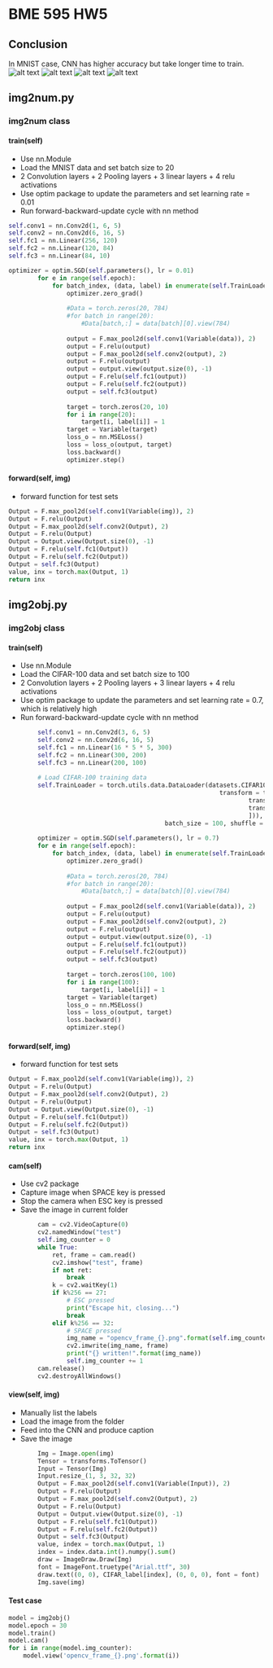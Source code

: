 # BME 595 HW5

## Conclusion
In MNIST case, CNN has higher accuracy but take longer time to train.
![alt text](https://github.com/chenpine/BME595_Deep_Learning/blob/master/HW4/NN_error%20rate.png "NN: Error Rate vs. Epoch")
![alt text](https://github.com/chenpine/BME595_Deep_Learning/blob/master/HW4/NN_operation%20time.png "NN: Operation Time vs. Epoch")
![alt text](https://github.com/chenpine/BME595_Deep_Learning/blob/master/HW5/ErrorRate_LeNet_MNIST.png "CNN: Error Rate vs. Epoch")
![alt text](https://github.com/chenpine/BME595_Deep_Learning/blob/master/HW5/OperationTime_LeNet_MNIST.png "CNN: Operation Time vs. Epoch")

## img2num.py
### img2num class
#### train(self)
- Use nn.Module 
- Load the MNIST data and set batch size to 20
- 2 Convolution layers + 2 Pooling layers + 3 linear layers + 4 relu activations
- Use optim package to update the parameters and set learning rate = 0.01
- Run forward-backward-update cycle with nn method
```python
self.conv1 = nn.Conv2d(1, 6, 5)
self.conv2 = nn.Conv2d(6, 16, 5)
self.fc1 = nn.Linear(256, 120)
self.fc2 = nn.Linear(120, 84)
self.fc3 = nn.Linear(84, 10)

optimizer = optim.SGD(self.parameters(), lr = 0.01)
        for e in range(self.epoch):
            for batch_index, (data, label) in enumerate(self.TrainLoader):
                optimizer.zero_grad()
                
                #Data = torch.zeros(20, 784)
                #for batch in range(20):
                    #Data[batch,:] = data[batch][0].view(784)
                     
                output = F.max_pool2d(self.conv1(Variable(data)), 2)
                output = F.relu(output)
                output = F.max_pool2d(self.conv2(output), 2)
                output = F.relu(output)
                output = output.view(output.size(0), -1)
                output = F.relu(self.fc1(output))
                output = F.relu(self.fc2(output))
                output = self.fc3(output)
                
                target = torch.zeros(20, 10)
                for i in range(20):
                    target[i, label[i]] = 1
                target = Variable(target)
                loss_o = nn.MSELoss()
                loss = loss_o(output, target)
                loss.backward()
                optimizer.step()
```

#### forward(self, img)
- forward function for test sets
```python
Output = F.max_pool2d(self.conv1(Variable(img)), 2)
Output = F.relu(Output)
Output = F.max_pool2d(self.conv2(Output), 2)
Output = F.relu(Output)
Output = Output.view(Output.size(0), -1)
Output = F.relu(self.fc1(Output))
Output = F.relu(self.fc2(Output))
Output = self.fc3(Output)
value, inx = torch.max(Output, 1)
return inx
```

## img2obj.py
### img2obj class
#### train(self)
- Use nn.Module 
- Load the CIFAR-100 data and set batch size to 100
- 2 Convolution layers + 2 Pooling layers + 3 linear layers + 4 relu activations
- Use optim package to update the parameters and set learning rate = 0.7, which is relatively high
- Run forward-backward-update cycle with nn method
```python
        self.conv1 = nn.Conv2d(3, 6, 5)
        self.conv2 = nn.Conv2d(6, 16, 5)
        self.fc1 = nn.Linear(16 * 5 * 5, 300)
        self.fc2 = nn.Linear(300, 200)
        self.fc3 = nn.Linear(200, 100)
        
        # Load CIFAR-100 training data
        self.TrainLoader = torch.utils.data.DataLoader(datasets.CIFAR100('../data', train = True, download = True, 
                                                          transform = transforms.Compose([
                                                                  transforms.ToTensor(), 
                                                                  transforms.Normalize((0.4914, 0.4822, 0.4465), (0.2023, 0.1994, 0.2010)),
                                                                  ])), 
                                           batch_size = 100, shuffle = True)
       
        optimizer = optim.SGD(self.parameters(), lr = 0.7)
        for e in range(self.epoch):
            for batch_index, (data, label) in enumerate(self.TrainLoader):
                optimizer.zero_grad()
                
                #Data = torch.zeros(20, 784)
                #for batch in range(20):
                    #Data[batch,:] = data[batch][0].view(784)
                     
                output = F.max_pool2d(self.conv1(Variable(data)), 2)
                output = F.relu(output)
                output = F.max_pool2d(self.conv2(output), 2)
                output = F.relu(output)
                output = output.view(output.size(0), -1)
                output = F.relu(self.fc1(output))
                output = F.relu(self.fc2(output))
                output = self.fc3(output)
                
                target = torch.zeros(100, 100)
                for i in range(100):
                    target[i, label[i]] = 1
                target = Variable(target)
                loss_o = nn.MSELoss()
                loss = loss_o(output, target)
                loss.backward()
                optimizer.step()
```


#### forward(self, img)
- forward function for test sets
```python
Output = F.max_pool2d(self.conv1(Variable(img)), 2)
Output = F.relu(Output)
Output = F.max_pool2d(self.conv2(Output), 2)
Output = F.relu(Output)
Output = Output.view(Output.size(0), -1)
Output = F.relu(self.fc1(Output))
Output = F.relu(self.fc2(Output))
Output = self.fc3(Output)
value, inx = torch.max(Output, 1)
return inx
```


#### cam(self)
- Use cv2 package 
- Capture image when SPACE key is pressed
- Stop the camera when ESC key is pressed
- Save the image in current folder
```python
        cam = cv2.VideoCapture(0)
        cv2.namedWindow("test")
        self.img_counter = 0
        while True:
            ret, frame = cam.read()
            cv2.imshow("test", frame)
            if not ret:
                break
            k = cv2.waitKey(1)
            if k%256 == 27:
                # ESC pressed
                print("Escape hit, closing...")
                break
            elif k%256 == 32:
                # SPACE pressed
                img_name = "opencv_frame_{}.png".format(self.img_counter)
                cv2.imwrite(img_name, frame)
                print("{} written!".format(img_name))
                self.img_counter += 1        
        cam.release()
        cv2.destroyAllWindows()
```


#### view(self, img)
- Manually list the labels
- Load the image from the folder
- Feed into the CNN and produce caption
- Save the image
```python
        Img = Image.open(img)
        Tensor = transforms.ToTensor()
        Input = Tensor(Img)
        Input.resize_(1, 3, 32, 32)
        Output = F.max_pool2d(self.conv1(Variable(Input)), 2)
        Output = F.relu(Output)
        Output = F.max_pool2d(self.conv2(Output), 2)
        Output = F.relu(Output)
        Output = Output.view(Output.size(0), -1)
        Output = F.relu(self.fc1(Output))
        Output = F.relu(self.fc2(Output))
        Output = self.fc3(Output)
        value, index = torch.max(Output, 1)
        index = index.data.int().numpy().sum()
        draw = ImageDraw.Draw(Img)
        font = ImageFont.truetype("Arial.ttf", 30)
        draw.text((0, 0), CIFAR_label[index], (0, 0, 0), font = font)
        Img.save(img)
```

#### Test case
```python
model = img2obj()
model.epoch = 30
model.train() 
model.cam()
for i in range(model.img_counter):
    model.view('opencv_frame_{}.png'.format(i))
```


